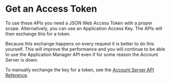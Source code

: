 # Get an Access Token

To use these APIs you need a JSON Web Access Token with a proper scope. Alternatively, you can use an Application Access Key. The APIs will then exchange this for a token.

Because this exchange happens on every request it is better to do this yourself. This will improve the performance and you will continue to be able to use the Application Manager API even if for some reason the Account Server is down.

To manually exchange the key for a token, see the [Account Server API Reference](/account/#exchanging-an-access-key-for-an-access-token).
